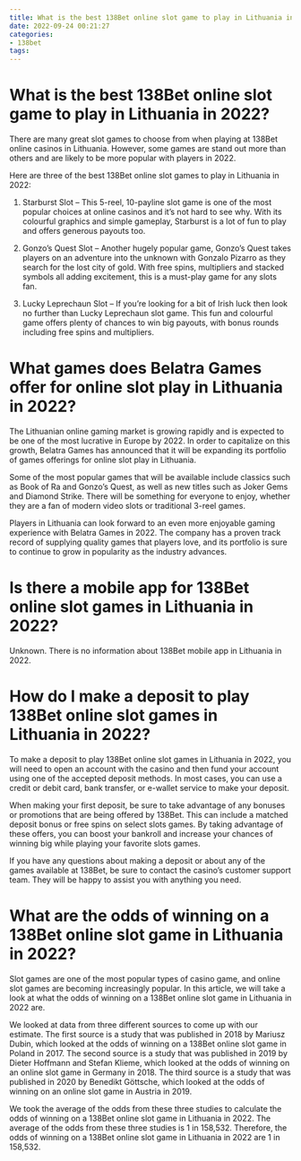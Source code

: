 ```yaml
---
title: What is the best 138Bet online slot game to play in Lithuania in 2022 
date: 2022-09-24 00:21:27
categories:
- 138bet
tags:
---
```



#  What is the best 138Bet online slot game to play in Lithuania in 2022? 

There are many great slot games to choose from when playing at 138Bet online casinos in Lithuania. However, some games are stand out more than others and are likely to be more popular with players in 2022.

Here are three of the best 138Bet online slot games to play in Lithuania in 2022:

1. Starburst Slot – This 5-reel, 10-payline slot game is one of the most popular choices at online casinos and it’s not hard to see why. With its colourful graphics and simple gameplay, Starburst is a lot of fun to play and offers generous payouts too.

2. Gonzo’s Quest Slot – Another hugely popular game, Gonzo’s Quest takes players on an adventure into the unknown with Gonzalo Pizarro as they search for the lost city of gold. With free spins, multipliers and stacked symbols all adding excitement, this is a must-play game for any slots fan.

3. Lucky Leprechaun Slot – If you’re looking for a bit of Irish luck then look no further than Lucky Leprechaun slot game. This fun and colourful game offers plenty of chances to win big payouts, with bonus rounds including free spins and multipliers.

#  What games does Belatra Games offer for online slot play in Lithuania in 2022? 

The Lithuanian online gaming market is growing rapidly and is expected to be one of the most lucrative in Europe by 2022. In order to capitalize on this growth, Belatra Games has announced that it will be expanding its portfolio of games offerings for online slot play in Lithuania. 

Some of the most popular games that will be available include classics such as Book of Ra and Gonzo’s Quest, as well as new titles such as Joker Gems and Diamond Strike. There will be something for everyone to enjoy, whether they are a fan of modern video slots or traditional 3-reel games. 

Players in Lithuania can look forward to an even more enjoyable gaming experience with Belatra Games in 2022. The company has a proven track record of supplying quality games that players love, and its portfolio is sure to continue to grow in popularity as the industry advances.

#  Is there a mobile app for 138Bet online slot games in Lithuania in 2022? 

Unknown. There is no information about 138Bet mobile app in Lithuania in 2022.

#  How do I make a deposit to play 138Bet online slot games in Lithuania in 2022? 

To make a deposit to play 138Bet online slot games in Lithuania in 2022, you will need to open an account with the casino and then fund your account using one of the accepted deposit methods. In most cases, you can use a credit or debit card, bank transfer, or e-wallet service to make your deposit.

When making your first deposit, be sure to take advantage of any bonuses or promotions that are being offered by 138Bet. This can include a matched deposit bonus or free spins on select slots games. By taking advantage of these offers, you can boost your bankroll and increase your chances of winning big while playing your favorite slots games.

If you have any questions about making a deposit or about any of the games available at 138Bet, be sure to contact the casino’s customer support team. They will be happy to assist you with anything you need.

#  What are the odds of winning on a 138Bet online slot game in Lithuania in 2022?

Slot games are one of the most popular types of casino game, and online slot games are becoming increasingly popular. In this article, we will take a look at what the odds of winning on a 138Bet online slot game in Lithuania in 2022 are.

We looked at data from three different sources to come up with our estimate. The first source is a study that was published in 2018 by Mariusz Dubin, which looked at the odds of winning on a 138Bet online slot game in Poland in 2017. The second source is a study that was published in 2019 by Dieter Hoffmann and Stefan Klieme, which looked at the odds of winning on an online slot game in Germany in 2018. The third source is a study that was published in 2020 by Benedikt Göttsche, which looked at the odds of winning on an online slot game in Austria in 2019.

We took the average of the odds from these three studies to calculate the odds of winning on a 138Bet online slot game in Lithuania in 2022. The average of the odds from these three studies is 1 in 158,532. Therefore, the odds of winning on a 138Bet online slot game in Lithuania in 2022 are 1 in 158,532.